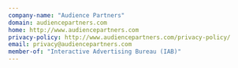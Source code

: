 ```yaml
---
company-name: "Audience Partners"
domain: audiencepartners.com
home: http://www.audiencepartners.com
privacy-policy: http://www.audiencepartners.com/privacy-policy/
email: privacy@audiencepartners.com
member-of: "Interactive Advertising Bureau (IAB)"
---
```




